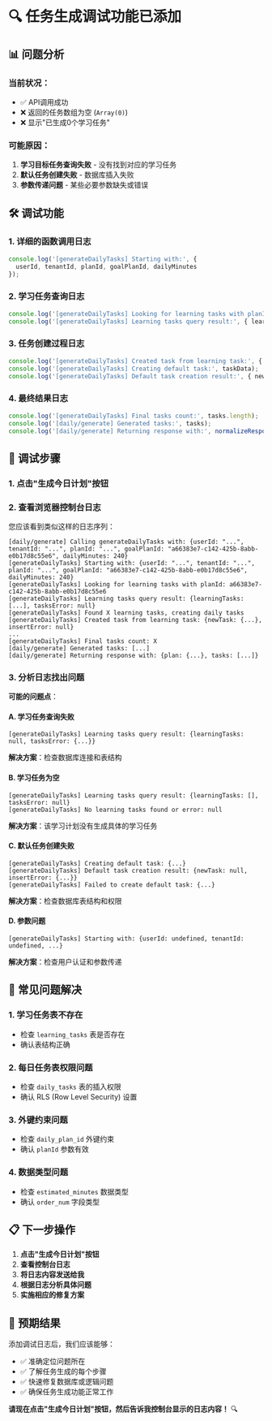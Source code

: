 # 🔍 任务生成调试功能已添加

## 📊 **问题分析**

### **当前状况**：
- ✅ API调用成功
- ❌ 返回的任务数组为空 (`Array(0)`)
- ❌ 显示"已生成0个学习任务"

### **可能原因**：
1. **学习目标任务查询失败** - 没有找到对应的学习任务
2. **默认任务创建失败** - 数据库插入失败
3. **参数传递问题** - 某些必要参数缺失或错误

## 🛠️ **调试功能**

### **1. 详细的函数调用日志**
```typescript
console.log('[generateDailyTasks] Starting with:', { 
  userId, tenantId, planId, goalPlanId, dailyMinutes 
});
```

### **2. 学习任务查询日志**
```typescript
console.log('[generateDailyTasks] Looking for learning tasks with planId:', goalPlanId);
console.log('[generateDailyTasks] Learning tasks query result:', { learningTasks, tasksError });
```

### **3. 任务创建过程日志**
```typescript
console.log('[generateDailyTasks] Created task from learning task:', { newTask, insertError });
console.log('[generateDailyTasks] Creating default task:', taskData);
console.log('[generateDailyTasks] Default task creation result:', { newTask, insertError });
```

### **4. 最终结果日志**
```typescript
console.log('[generateDailyTasks] Final tasks count:', tasks.length);
console.log('[daily/generate] Generated tasks:', tasks);
console.log('[daily/generate] Returning response with:', normalizeResponse(plan, tasks));
```

## 🎯 **调试步骤**

### **1. 点击"生成今日计划"按钮**

### **2. 查看浏览器控制台日志**

您应该看到类似这样的日志序列：

```
[daily/generate] Calling generateDailyTasks with: {userId: "...", tenantId: "...", planId: "...", goalPlanId: "a66383e7-c142-425b-8abb-e0b17d8c55e6", dailyMinutes: 240}
[generateDailyTasks] Starting with: {userId: "...", tenantId: "...", planId: "...", goalPlanId: "a66383e7-c142-425b-8abb-e0b17d8c55e6", dailyMinutes: 240}
[generateDailyTasks] Looking for learning tasks with planId: a66383e7-c142-425b-8abb-e0b17d8c55e6
[generateDailyTasks] Learning tasks query result: {learningTasks: [...], tasksError: null}
[generateDailyTasks] Found X learning tasks, creating daily tasks
[generateDailyTasks] Created task from learning task: {newTask: {...}, insertError: null}
...
[generateDailyTasks] Final tasks count: X
[daily/generate] Generated tasks: [...]
[daily/generate] Returning response with: {plan: {...}, tasks: [...]}
```

### **3. 分析日志找出问题**

**可能的问题点**：

#### **A. 学习任务查询失败**
```
[generateDailyTasks] Learning tasks query result: {learningTasks: null, tasksError: {...}}
```
**解决方案**：检查数据库连接和表结构

#### **B. 学习任务为空**
```
[generateDailyTasks] Learning tasks query result: {learningTasks: [], tasksError: null}
[generateDailyTasks] No learning tasks found or error: null
```
**解决方案**：该学习计划没有生成具体的学习任务

#### **C. 默认任务创建失败**
```
[generateDailyTasks] Creating default task: {...}
[generateDailyTasks] Default task creation result: {newTask: null, insertError: {...}}
[generateDailyTasks] Failed to create default task: {...}
```
**解决方案**：检查数据库表结构和权限

#### **D. 参数问题**
```
[generateDailyTasks] Starting with: {userId: undefined, tenantId: undefined, ...}
```
**解决方案**：检查用户认证和参数传递

## 🔧 **常见问题解决**

### **1. 学习任务表不存在**
- 检查 `learning_tasks` 表是否存在
- 确认表结构正确

### **2. 每日任务表权限问题**
- 检查 `daily_tasks` 表的插入权限
- 确认 RLS (Row Level Security) 设置

### **3. 外键约束问题**
- 检查 `daily_plan_id` 外键约束
- 确认 `planId` 参数有效

### **4. 数据类型问题**
- 检查 `estimated_minutes` 数据类型
- 确认 `order_num` 字段类型

## 📋 **下一步操作**

1. **点击"生成今日计划"按钮**
2. **查看控制台日志**
3. **将日志内容发送给我**
4. **根据日志分析具体问题**
5. **实施相应的修复方案**

## 🎉 **预期结果**

添加调试日志后，我们应该能够：
- ✅ 准确定位问题所在
- ✅ 了解任务生成的每个步骤
- ✅ 快速修复数据库或逻辑问题
- ✅ 确保任务生成功能正常工作

**请现在点击"生成今日计划"按钮，然后告诉我控制台显示的日志内容！** 🔍

